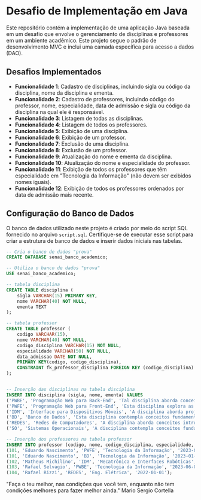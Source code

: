 # Desafio de Implementação em Java

Este repositório contém a implementação de uma aplicação Java baseada em um desafio que envolve o gerenciamento de disciplinas e professores em um ambiente acadêmico. Este projeto segue o padrão de desenvolvimento MVC e inclui uma camada específica para acesso a dados (DAO).

## Desafios Implementados

- **Funcionalidade 1**: Cadastro de disciplinas, incluindo sigla ou código da disciplina, nome da disciplina e ementa.
- **Funcionalidade 2**: Cadastro de professores, incluindo código do professor, nome, especialidade, data de admissão e sigla ou código da disciplina na qual ele é responsável.
- **Funcionalidade 3**: Listagem de todas as disciplinas.
- **Funcionalidade 4**: Listagem de todos os professores.
- **Funcionalidade 5**: Exibição de uma disciplina.
- **Funcionalidade 6**: Exibição de um professor.
- **Funcionalidade 7**: Exclusão de uma disciplina.
- **Funcionalidade 8**: Exclusão de um professor.
- **Funcionalidade 9**: Atualização do nome e ementa da disciplina.
- **Funcionalidade 10**: Atualização do nome e especialidade do professor.
- **Funcionalidade 11**: Exibição de todos os professores que têm especialidade em "Tecnologia da Informação" (não devem ser exibidos nomes iguais).
- **Funcionalidade 12**: Exibição de todos os professores ordenados por data de admissão mais recente.

## Configuração do Banco de Dados

O banco de dados utilizado neste projeto é criado por meio do script SQL fornecido no arquivo `script.sql`. Certifique-se de executar esse script para criar a estrutura de banco de dados e inserir dados iniciais nas tabelas.

```sql
-- Cria o banco de dados "prova"
CREATE DATABASE senai_banco_academico;

-- Utiliza o banco de dados "prova"
USE senai_banco_academico;

-- tabela disciplina
CREATE TABLE disciplina (
    sigla VARCHAR(15) PRIMARY KEY,
    nome VARCHAR(40) NOT NULL,
    ementa TEXT
);

-- tabela professor
CREATE TABLE professor (
    codigo VARCHAR(15),
    nome VARCHAR(40) NOT NULL,
    codigo_disciplina VARCHAR(15) NOT NULL,
    especialidade VARCHAR(50) NOT NULL,
    data_admissao DATE NOT NULL,
    PRIMARY KEY(codigo, codigo_disciplina),
    CONSTRAINT fk_professor_disciplina FOREIGN KEY (codigo_disciplina) REFERENCES disciplina(sigla) ON DELETE CASCADE ON UPDATE CASCADE
);


-- Inserção das disciplinas na tabela disciplina
INSERT INTO disciplina (sigla, nome, ementa) VALUES
('PWBE', 'Programação Web para Back-End', 'Tal disciplina aborda conceitos e técnicas para desenvolvimento de aplicativos web no lado do servidor, com foco em back-end.'),
('PWFE', 'Programação Web para Front-End', 'Esta disciplina explora as tecnologias e práticas para desenvolvimento de aplicações web com foco em front-end.'),
('IDM', 'Interface para Dispositivos Móveis', 'A disciplina aborda projetar e desenvolver interfaces de usuário para aplicativos móveis, com foco nos princípios de design e usabilidade.'),
('BD', 'Banco de Dados', 'Esta disciplina contempla conceitos fundamentais de bancos de dados, modelagem de dados e linguagens de consulta SQL.'),
('REDES', 'Redes de Computadores', 'A disciplina aborda conceitos introdutórios sobre redes de computadores, topologias e padrões.'),
('SO', 'Sistemas Operacionais', 'A disciplina contempla conceitos fundamentais sobre sistemas operacionais, apresentando as funcionalidades dos sistemas operacionais baseados nas plataformas Windows e Linux.');

-- Inserção dos professores na tabela professor
INSERT INTO professor (codigo, nome, codigo_disciplina, especialidade, data_admissao) VALUES
(101, 'Eduardo Nascimento', 'PWFE', 'Tecnologia da Informação', '2023-01-15'),
(101, 'Eduardo Nascimento', 'BD', 'Tecnologia da Informação', '2023-01-15'),
(102, 'Matheus Michilino', 'IDM', 'Mecatrônica e Interfaces Robóticas', '2020-01-01'),
(103, 'Rafael Selvagio', 'PWBE', 'Tecnologia da Informação', '2023-06-01'),
(104, 'Rafael Rizzi', 'REDES', 'Eng. Elétrica', '2022-01-01');
```

"Faça o teu melhor, nas condições que você tem, enquanto não tem condições melhores para fazer melhor ainda."
Mario Sergio Cortella



